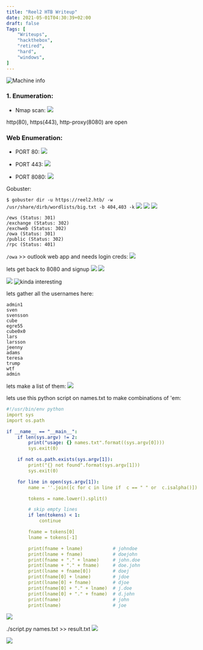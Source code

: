 ```yaml
---
title: "Reel2 HTB Writeup"
date: 2021-05-01T04:30:39+02:00
draft: false
Tags: [
    "Writeups",
    "hackthebox",
    "retired",
    "hard",
    "windows",
]
---
```

![Machine info](/images/reel2/1.png)

### 1. Enumeration:
* Nmap scan:
![](/images/reel2/2.png)

http(80), https(443), http-proxy(8080) are open

### Web Enumeration:

* PORT 80:
![](/images/reel2/3.png)

* PORT 443:
![](/images/reel2/4.png)

* PORT 8080:
![](/images/reel2/5.png)

Gobuster:

``$ gobuster dir -u https://reel2.htb/ -w /usr/share/dirb/wordlists/big.txt -b 404,403 -k``
![](/images/reel2/6.png)
![](/images/reel2/7.png)
![](/images/reel2/8.png)

```text 
/ews (Status: 301)
/exchange (Status: 302)
/exchweb (Status: 302)
/owa (Status: 301)
/public (Status: 302)
/rpc (Status: 401)
```

``/owa`` >> outlook web app and needs login creds:
![](/images/reel2/9.png)

lets get back to 8080 and signup
![](/images/reel2/10.png)
![](/images/reel2/11.png)

![](/images/reel2/12.png)
![kinda interesting](/images/reel2/13.png)

lets gather all the usernames here:
```text
admin1
sven
svensson
cube
egre55
cube0x0
lars
larsson
jeenny
adams
teresa
trump
wtf
admin
```
lets make a list of them:
![](/images/reel2/14.png)

lets use this python script on names.txt to make combinations of 'em:
```yml
#!/usr/bin/env python
import sys
import os.path

if __name__ == "__main__":
    if len(sys.argv) != 2:
        print("usage: {} names.txt".format((sys.argv[0])))
        sys.exit(0)

    if not os.path.exists(sys.argv[1]):
        print("{} not found".format(sys.argv[1]))
        sys.exit(0)

    for line in open(sys.argv[1]):
        name = ''.join([c for c in line if  c == " " or  c.isalpha()])

        tokens = name.lower().split()

        # skip empty lines
        if len(tokens) < 1:
            continue

        fname = tokens[0]
        lname = tokens[-1]

        print(fname + lname)           # johndoe
        print(lname + fname)           # doejohn
        print(fname + "." + lname)     # john.doe
        print(lname + "." + fname)     # doe.john
        print(lname + fname[0])        # doej
        print(fname[0] + lname)        # jdoe
        print(lname[0] + fname)        # djoe
        print(fname[0] + "." + lname)  # j.doe
        print(lname[0] + "." + fname)  # d.john
        print(fname)                   # john
        print(lname)                   # joe

```
![](/images/reel2/15.png)

./script.py names.txt >> result.txt
![](/images/reel2/16.png)

![](/images/reel2/17.png)